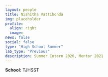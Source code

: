 ```yaml
---
layout: people
title: Nishitha Vattikonda
img: placeholder
profile:
  align: right
  image:
news: false
social: false
type: "High School Summer"
lab_type: "Previous"
description: Summer Intern 2020, Mentor 2021
---
```


**School:** TJHSST
